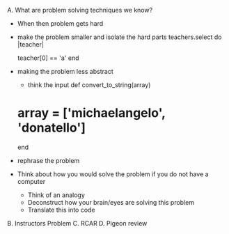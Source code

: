A. What are problem solving techniques we know?
  - When then problem gets hard
  - make the problem smaller and isolate the hard parts
    teachers.select do |teacher|
      <!--  'avi' -->
      teacher[0] == 'a'
    end
  - making the problem less abstract
    - think the input
    def convert_to_string(array)
    # array = ['michaelangelo', 'donatello']

    end
  - rephrase the problem
  - Think about how you would solve the problem if you do not have a computer
    - Think of an analogy
    - Deconstruct how your brain/eyes are solving this problem
    - Translate this into code



B. Instructors Problem
C. RCAR
D. Pigeon review
